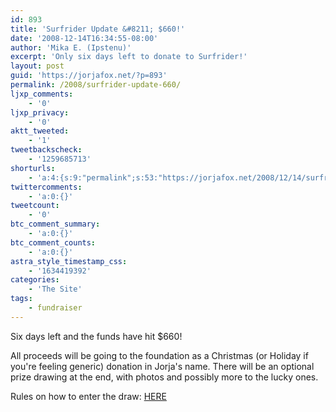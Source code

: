 ```yaml
---
id: 893
title: 'Surfrider Update &#8211; $660!'
date: '2008-12-14T16:34:55-08:00'
author: 'Mika E. (Ipstenu)'
excerpt: 'Only six days left to donate to Surfrider!'
layout: post
guid: 'https://jorjafox.net/?p=893'
permalink: /2008/surfrider-update-660/
ljxp_comments:
    - '0'
ljxp_privacy:
    - '0'
aktt_tweeted:
    - '1'
tweetbackscheck:
    - '1259685713'
shorturls:
    - 'a:4:{s:9:"permalink";s:53:"https://jorjafox.net/2008/12/14/surfrider-update-660/";s:7:"tinyurl";s:25:"http://tinyurl.com/m83u3f";s:4:"isgd";s:18:"http://is.gd/53d2Q";s:5:"bitly";s:20:"http://bit.ly/6cov4a";}'
twittercomments:
    - 'a:0:{}'
tweetcount:
    - '0'
btc_comment_summary:
    - 'a:0:{}'
btc_comment_counts:
    - 'a:0:{}'
astra_style_timestamp_css:
    - '1634419392'
categories:
    - 'The Site'
tags:
    - fundraiser
---
```


<a href="http://community.livejournal.com/jorjaallaround/468293.html#cutid1"></a> Six days left and the funds have hit $660!

All proceeds will be going to the foundation as a Christmas (or Holiday if you're feeling generic) donation in Jorja's name. There will be an optional prize drawing at the end, with photos and possibly more to the lucky ones.

Rules on how to enter the draw: <a href="http://community.livejournal.com/jorjaallaround/468293.html#cutid1">HERE</a>

<form action="https://www.paypal.com/cgi-bin/webscr" method="post">
<input type="hidden" name="cmd" value="_s-xclick" />
<input type="hidden" name="hosted_button_id" value="676310" />
<input type="image" src="https://www.paypal.com/en_US/i/btn/btn_donateCC_LG.gif" name="submit" alt="" style="border:0px;" />
<img alt="" src="https://www.paypal.com/en_US/i/scr/pixel.gif" width="1" height="1" style="border:0px;" />
</form>

<br style="clear:left" />